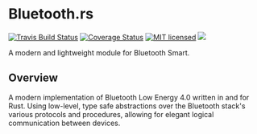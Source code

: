 # Bluetooth.rs

[![Travis Build Status](https://travis-ci.org/pyroar/bluetooth.svg?branch=master)](https://travis-ci.org/pyroar/bluetooth)
[![Coverage Status](https://coveralls.io/repos/pyroar/bluetooth/badge.svg?branch=master&service=github)](https://coveralls.io/github/pyroar/bluetooth?branch=master)
[![MIT licensed](https://img.shields.io/badge/license-MIT-blue.svg)](./LICENSE)
[![](http://meritbadge.herokuapp.com/bluetooth)](https://crates.io/crates/bluetooth)

A modern and lightweight module for Bluetooth Smart.

## Overview

A modern implementation of Bluetooth Low Energy 4.0 written in and for Rust. Using low-level, type safe abstractions over the Bluetooth stack's various protocols and procedures, allowing for elegant logical communication between devices.
